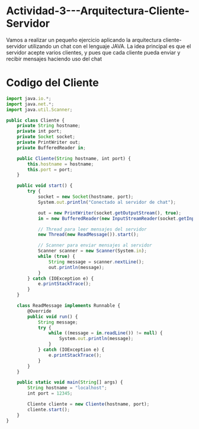 # Actividad-3---Arquitectura-Cliente-Servidor
Vamos a realizar un pequeño ejercicio aplicando la arquitectura cliente-servidor utilizando un chat con el lenguaje JAVA. La idea principal es que el servidor acepte varios clientes, y pues que cada cliente pueda enviar y recibir mensajes haciendo uso del chat
# Codigo del Cliente
```javascript
import java.io.*;
import java.net.*;
import java.util.Scanner;

public class Cliente {
    private String hostname;
    private int port;
    private Socket socket;
    private PrintWriter out;
    private BufferedReader in;

    public Cliente(String hostname, int port) {
        this.hostname = hostname;
        this.port = port;
    }

    public void start() {
        try {
            socket = new Socket(hostname, port);
            System.out.println("Conectado al servidor de chat");

            out = new PrintWriter(socket.getOutputStream(), true);
            in = new BufferedReader(new InputStreamReader(socket.getInputStream()));

            // Thread para leer mensajes del servidor
            new Thread(new ReadMessage()).start();

            // Scanner para enviar mensajes al servidor
            Scanner scanner = new Scanner(System.in);
            while (true) {
                String message = scanner.nextLine();
                out.println(message);
            }
        } catch (IOException e) {
            e.printStackTrace();
        }
    }

    class ReadMessage implements Runnable {
        @Override
        public void run() {
            String message;
            try {
                while ((message = in.readLine()) != null) {
                    System.out.println(message);
                }
            } catch (IOException e) {
                e.printStackTrace();
            }
        }
    }

    public static void main(String[] args) {
        String hostname = "localhost";
        int port = 12345;

        Cliente cliente = new Cliente(hostname, port);
        cliente.start();
    }
}
```




















